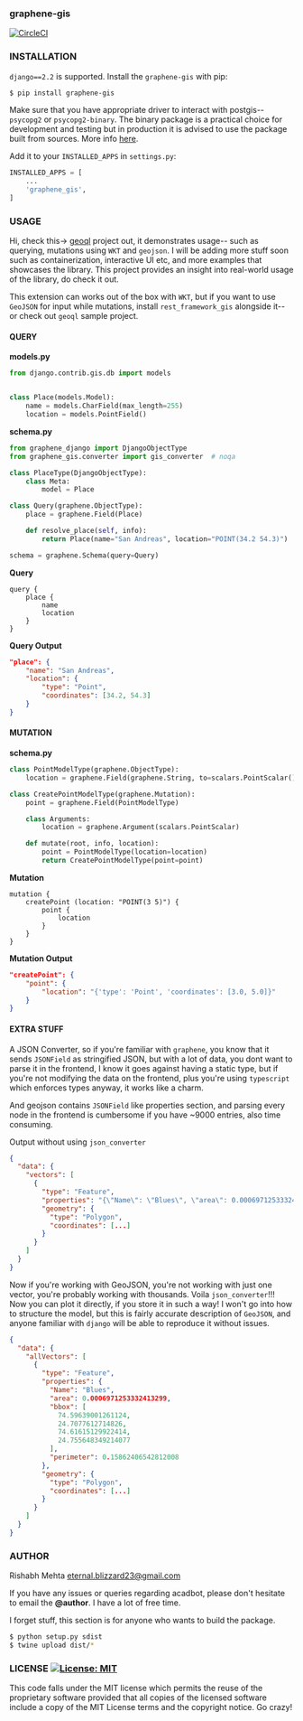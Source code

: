 ### graphene-gis

[![CircleCI](https://circleci.com/gh/EverWinter23/graphene-gis.svg?style=shield)](https://circleci.com/gh/EverWinter23/graphene-gis)

### INSTALLATION

`django==2.2` is supported. Install the `graphene-gis` with pip:

```bash
$ pip install graphene-gis
```

Make sure that you have appropriate driver to interact with postgis-- `psycopg2` or
`psycopg2-binary`. The binary package is a practical choice for development and testing
but in production it is advised to use the package built from sources. More info [here](https://www.psycopg.org/articles/2018/02/08/psycopg-274-released/).

Add it to your `INSTALLED_APPS` in `settings.py`:

```python
INSTALLED_APPS = [
    ...
    'graphene_gis',
]
```

### USAGE

Hi, check this-> [geoql](https://github.com/EverWinter23/geoql) project out,
it demonstrates usage-- such as querying, mutations using `WKT` and `geojson`.
I will be adding more stuff soon such as containerization, interactive UI etc,
and more examples that showcases the library. This project provides an insight
into real-world usage of the library, do check it out.

This extension can works out of the box with `WKT`, but if you want to use
`GeoJSON` for input while mutations, install `rest_framework_gis` alongside
it-- or check out `geoql` sample project.

#### QUERY

**models.py**

```python
from django.contrib.gis.db import models


class Place(models.Model):
    name = models.CharField(max_length=255)
    location = models.PointField()

```

**schema.py**

```python
from graphene_django import DjangoObjectType
from graphene_gis.converter import gis_converter  # noqa

class PlaceType(DjangoObjectType):
    class Meta:
        model = Place

class Query(graphene.ObjectType):
    place = graphene.Field(Place)

    def resolve_place(self, info):
        return Place(name="San Andreas", location="POINT(34.2 54.3)")

schema = graphene.Schema(query=Query)
```

**Query**

```
query {
    place {
        name
        location
    }
}
```

**Query Output**

```json
"place": {
    "name": "San Andreas",
    "location": {
        "type": "Point",
        "coordinates": [34.2, 54.3]
    }
}
```

#### MUTATION

**schema.py**

```python
class PointModelType(graphene.ObjectType):
    location = graphene.Field(graphene.String, to=scalars.PointScalar())

class CreatePointModelType(graphene.Mutation):
    point = graphene.Field(PointModelType)

    class Arguments:
        location = graphene.Argument(scalars.PointScalar)

    def mutate(root, info, location):
        point = PointModelType(location=location)
        return CreatePointModelType(point=point)
```

**Mutation**

```
mutation {
    createPoint (location: "POINT(3 5)") {
        point {
            location
        }
    }
}
```

**Mutation Output**

```json
"createPoint": {
    "point": {
        "location": "{'type': 'Point', 'coordinates': [3.0, 5.0]}"
    }
}
```

#### EXTRA STUFF

A JSON Converter, so if you're familiar with `graphene`, you know that
it sends `JSONField` as stringified JSON, but with a lot of data, you
dont want to parse it in the frontend, I know it goes against having a
static type, but if you're not modifying the data on the frontend, plus
you're using `typescript` which enforces types anyway, it works like a
charm.

And geojson contains `JSONField` like properties section, and parsing
every node in the frontend is cumbersome if you have ~9000 entries, also
time consuming.

Output without using `json_converter`

```json
{
  "data": {
    "vectors": [
      {
        "type": "Feature",
        "properties": "{\"Name\": \"Blues\", \"area\": 0.0006971253332413299, \"bbox\": [74.59639001261124, 24.7077612714826, 74.61615129922414, 24.755648349214077], \"perimeter\": 0.15862406542812008}",
        "geometry": {
          "type": "Polygon",
          "coordinates": [...]
        }
      }
    ]
  }
}
```

Now if you're working with GeoJSON, you're not working with just one vector,
you're probably working with thousands. Voila `json_converter`!!! Now you can
plot it directly, if you store it in such a way! I won't go into how to structure
the model, but this is fairly accurate description of `GeoJSON`, and anyone
familiar with `django` will be able to reproduce it without issues.

```json
{
  "data": {
    "allVectors": [
      {
        "type": "Feature",
        "properties": {
          "Name": "Blues",
          "area": 0.0006971253332413299,
          "bbox": [
            74.59639001261124,
            24.7077612714826,
            74.61615129922414,
            24.755648349214077
          ],
          "perimeter": 0.15862406542812008
        },
        "geometry": {
          "type": "Polygon",
          "coordinates": [...]
        }
      }
    ]
  }
}
```

### AUTHOR

Rishabh Mehta <eternal.blizzard23@gmail.com>

If you have any issues or queries regarding acadbot, please don't
hesitate to email the **@author**. I have a lot of free time.

I forget stuff, this section is for anyone who wants to build the package.

```bash
$ python setup.py sdist
$ twine upload dist/*
```

### LICENSE [![License: MIT](https://img.shields.io/badge/License-MIT-yellow.svg)](https://opensource.org/licenses/MIT)

This code falls under the MIT license which permits the reuse of the proprietary software provided that all copies of the licensed software include a copy of the MIT License terms and the copyright notice. Go crazy!
